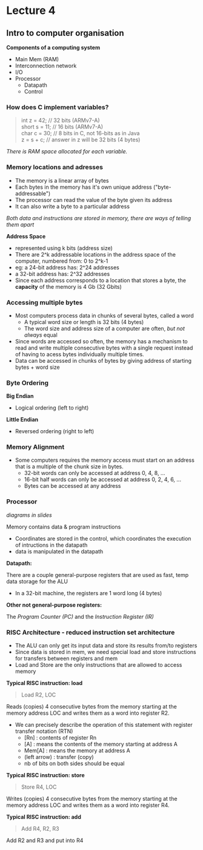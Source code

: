 # Lecture 4

## Intro to computer organisation

**Components of a computing system**

* Main Mem (RAM)
* Interconnection network
* I/O
* Processor
    * Datapath
    * Control

### How does C implement variables?

> int z = 42; // 32 bits (ARMv7-A)  
> short s = 11; // 16 bits (ARMv7-A)  
> char c = 30; // 8 bits in C, not 16-bits as in Java  
> z = s + c; // answer in z will be 32 bits (4 bytes)  

*There is RAM space allocated for each variable.*

### Memory locations and adresses

* The memory is a linear array of bytes
* Each bytes in the memory has it's own unique address ("byte-addressable")
* The processor can read the value of the byte given its address
* It can also write a byte to a particular address

*Both data and instructions are stored in memory, there are ways of telling them apart*

**Address Space**

* represented using k bits (address size)
* There are 2^k addressable locations in the address space of the computer, numbered from: 0 to 2^k-1
* eg: a 24-bit address has: 2^24 addresses
* a 32-bit address has: 2^32 addresses
* Since each address corresponds to a location that stores a byte, the **capacity** of the memory is 4 Gb (32 Gbits)

### Accessing multiple bytes

* Most computers process data in chunks of several bytes, called a word
    * A typical word size or length is 32 bits (4 bytes)
    * The word size and address size of a computer are often, *but not always* equal
* Since words are accessed so often, the memory has a mechanism to read and write multiple consecutive bytes with a single request instead of having to acess bytes individually multiple times.
* Data can be accessed in chunks of bytes by giving address of starting bytes + word size

### Byte Ordering

**Big Endian**

* Logical ordering (left to right)

**Little Endian**

* Reversed ordering (right to left)

### Memory Alignment

* Some computers requires the memory access must start on an address that is a multiple of the chunk size in bytes.
    * 32-bit words can only be accessed at address 0, 4, 8, ...
    * 16-bit half words can only be accessed at address 0, 2, 4, 6, ...
    * Bytes can be accessed at any address

### Processor

*diagrams in slides*

Memory contains data & program instructions

* Coordinates are stored in the control, which coordinates the execution of intructions in the datapath
* data is manipulated in the datapath

**Datapath:**

There are a couple general-purpose registers that are used as fast, temp data storage for the ALU

* In a 32-bit machine, the registers are 1 word long (4 bytes)

**Other not general-purpose registers:**

The *Program Counter (PC)* and the *Instruction Register (IR)*

### RISC Architecture - reduced instruction set architecture

* The ALU can only get its input data and store its results from/to registers
* Since data is stored in mem, we need special load and store instructions for transfers between registers and mem
* Load and Store are the only instructions that are allowed to access memory

**Typical RISC instruction: load**

> Load R2, LOC

Reads (copies) 4 consecutive bytes from the memory starting at the memory address LOC and writes them as a word into register R2.

* We can precisely describe the operation of this statement with register transfer notation (RTN)
    * [Rn] : contents of register Rn
    * [A] : means the contents of the memory starting at address A
    * Mem[A] : means the memory at address A
    * (left arrow) : transfer (copy)
    * nb of bits on both sides should be equal

**Typical RISC instruction: store**

> Store R4, LOC

Writes (copies) 4 consecutive bytes from the memory starting at the memory address LOC and writes them as a word into register R4.

**Typical RISC instruction: add**

> Add R4, R2, R3

Add R2 and R3 and put into R4

